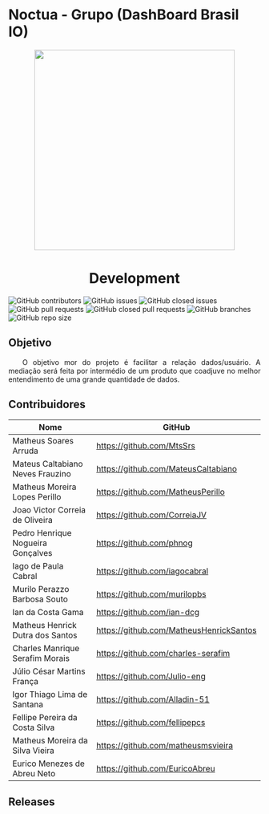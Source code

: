 # Noctua - Grupo (DashBoard Brasil IO)
<p align="center">
  <img width="400" src="https://cdn.discordapp.com/attachments/744698026462937211/949726362971828254/unknown.png">
</p>

<h1 align="center">Development</h1>

![GitHub contributors](https://img.shields.io/github/contributors/fga-eps-mds/Tema03-timeb?color=black)
![GitHub issues](https://img.shields.io/github/issues/fga-eps-mds/Tema03-timeb?color=violet)
![GitHub closed issues](https://img.shields.io/github/issues-closed/fga-eps-mds/Tema03-timeb?color=brightgreen)
![GitHub pull requests](https://img.shields.io/github/issues-pr/fga-eps-mds/Tema03-timeb?color=violet)
![GitHub closed pull requests](https://img.shields.io/github/issues-pr-closed/fga-eps-mds/Tema03-timeb?color=brightgreen)
![GitHub branches](https://badgen.net/github/branches/fga-eps-mds/Tema03-timeb/)
![GitHub repo size](https://img.shields.io/github/repo-size/fga-eps-mds/Tema03-timeb?color=purple)

## Objetivo 
<p align = "justify">&emsp;&emsp;O objetivo mor do projeto é facilitar a relação dados/usuário. A mediação será feita por intermédio de um produto que coadjuve no melhor entendimento de uma grande quantidade de dados. </p>

## Contribuidores


|Nome                             |GitHub                             | 
| --------                        | --------                          |
|Matheus Soares Arruda            | https://github.com/MtsSrs         |
|Mateus Caltabiano Neves Frauzino |https://github.com/MateusCaltabiano|
|Matheus Moreira Lopes Perillo    |https://github.com/MatheusPerillo  |
|Joao Victor Correia de Oliveira  |https://github.com/CorreiaJV       |
|Pedro Henrique Nogueira Gonçalves|https://github.com/phnog           |
|Iago de Paula Cabral             |https://github.com/iagocabral      |
|Murilo Perazzo Barbosa Souto     |https://github.com/murilopbs       |
|Ian da Costa Gama                |https://github.com/ian-dcg         |
|Matheus Henrick Dutra dos Santos |https://github.com/MatheusHenrickSantos|
|Charles Manrique Serafim Morais  |https://github.com/charles-serafim |
|Júlio César Martins França       |https://github.com/Julio-eng       |
|Igor Thiago Lima de Santana      |https://github.com/Alladin-51      |
|Fellipe Pereira da Costa Silva   |https://github.com/fellipepcs      |
|Matheus Moreira da Silva Vieira  |https://github.com/matheusmsvieira |
|Eurico Menezes de Abreu Neto     |https://github.com/EuricoAbreu     |

## Releases
